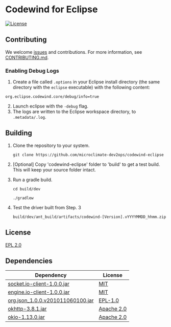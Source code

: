 # Codewind for Eclipse

[![License](https://img.shields.io/badge/License-EPL%202.0-red.svg)](https://www.eclipse.org/legal/epl-2.0/)

## Contributing

We welcome [issues](https://github.com/microclimate-dev2ops/codewind-eclipse/issues) and contributions. For more information, see [CONTRIBUTING.md](https://github.com/microclimate-dev2ops/codewind-eclipse/tree/master/CONTRIBUTING.md).

### Enabling Debug Logs

1. Create a file called `.options` in your Eclipse install directory (the same directory with the `eclipse` executable) with the following content:

`org.eclipse.codewind.core/debug/info=true`

2. Launch eclipse with the `-debug` flag.
3. The logs are written to the Eclipse workspace directory, to `.metadata/.log`.

## Building

1. Clone the repository to your system.

    ```git clone https://github.com/microclimate-dev2ops/codewind-eclipse```

2. [Optional] Copy 'codewind-eclipse' folder to 'build' to get a test build. This will keep your source folder intact.
3. Run a gradle build.

    ```cd build/dev```

    ```./gradlew```

4. Test the driver built from Step. 3

    ```build/dev/ant_build/artifacts/codewind-[Version].vYYYYMMDD_hhmm.zip```

## License

[EPL 2.0](https://github.com/microclimate-dev2ops/codewind-eclipse/tree/master/LICENSE)

## Dependencies

| Dependency | License |
| ---------- | ------- |
| [socket.io-client-1.0.0.jar](https://mvnrepository.com/artifact/io.socket/socket.io-client/1.0.0) | [MIT](http://opensource.org/licenses/mit-license) |
| [engine.io-client-1.0.0.jar](https://mvnrepository.com/artifact/io.socket/engine.io-client/1.0.0) | [MIT](https://opensource.org/licenses/mit-license) |
| [org.json_1.0.0.v201011060100.jar](http://download.eclipse.org/tools/orbit/downloads/drops/R20181102183712/repository/plugins/org.json_1.0.0.v201011060100.jar) | [EPL-1.0](https://www.eclipse.org/legal/epl-v10.html) |
| [okhttp-3.8.1.jar](https://mvnrepository.com/artifact/com.squareup.okhttp3/okhttp/3.8.1) | [Apache 2.0](http://www.apache.org/licenses/LICENSE-2.0.txt) |
| [okio-1.13.0.jar](https://mvnrepository.com/artifact/com.squareup.okio/okio/1.13.0) | [Apache 2.0](http://www.apache.org/licenses/LICENSE-2.0.txt) |
